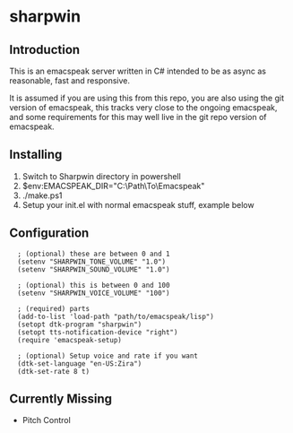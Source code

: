 # sharpwin

## Introduction 

This is an emacspeak server written in C# intended to be as async as 
reasonable, fast and responsive.

It is assumed if you are using this from this repo, you are also using 
the git version of emacspeak, this tracks very close to the ongoing 
emacspeak, and some requirements for this may well live in the git repo
version of emacspeak. 

## Installing

1. Switch to Sharpwin directory in powershell
2. $env:EMACSPEAK_DIR="C:\Path\To\Emacspeak"
3. ./make.ps1
4. Setup your init.el with normal emacspeak stuff, example below

## Configuration

```
  ; (optional) these are between 0 and 1
  (setenv "SHARPWIN_TONE_VOLUME" "1.0")
  (setenv "SHARPWIN_SOUND_VOLUME" "1.0")

  ; (optional) this is between 0 and 100
  (setenv "SHARPWIN_VOICE_VOLUME" "100")

  ; (required) parts
  (add-to-list 'load-path "path/to/emacspeak/lisp")
  (setopt dtk-program "sharpwin")
  (setopt tts-notification-device "right")
  (require 'emacspeak-setup)

  ; (optional) Setup voice and rate if you want
  (dtk-set-language "en-US:Zira")
  (dtk-set-rate 8 t)
```

## Currently Missing

- Pitch Control

